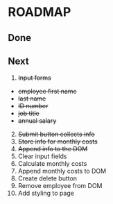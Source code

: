 
# ROADMAP

## Done

## Next
 1. <s>Input forms</s>
  - <s>employee first name</s>
  - <s>last name</s>
  - <s>ID number</s>
  - <s>job title</s>
  - <s>annual salary</s>
 2. <s>Submit button collects info</s>
 3. <s>Store info for monthly costs</s>
 4. <s>Append info to the DOM</s>
 5. Clear input fields
 6. Calculate monthly costs
 7. Append monthly costs to DOM
 8. Create delete button
 9. Remove employee from DOM
 10. Add styling to page
